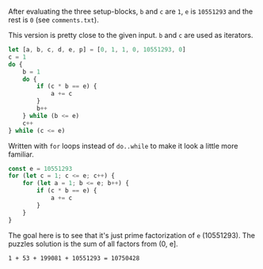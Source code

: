 After evaluating the three setup-blocks, `b` and `c` are `1`, `e` is `10551293` and the rest is `0` (see `comments.txt`).

This version is pretty close to the given input. `b` and `c` are used as iterators.

```javascript
let [a, b, c, d, e, p] = [0, 1, 1, 0, 10551293, 0]
c = 1
do {
	b = 1
	do {
		if (c * b == e) {
			a += c
		}
		b++
	} while (b <= e)
	c++
} while (c <= e)
```

Written with `for` loops instead of `do..while` to make it look a little more familiar.

```javascript
const e = 10551293
for (let c = 1; c <= e; c++) {
	for (let a = 1; b <= e; b++) {
		if (c * b == e) {
			a += c
		}
	}
}
```

The goal here is to see that it's just prime factorization of `e` (10551293). The puzzles solution is the sum of all factors from (0, e].

```
1 + 53 + 199081 + 10551293 = 10750428
```
